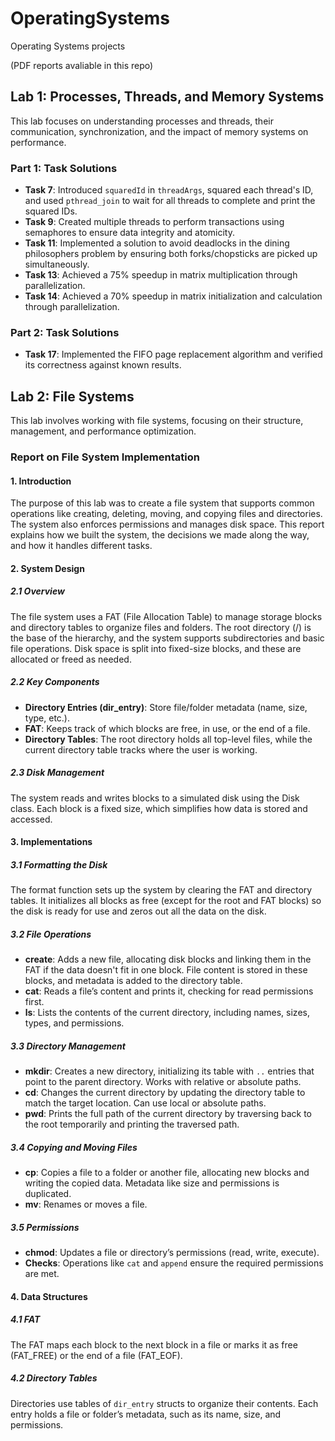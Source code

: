 # OperatingSystems
Operating Systems projects

(PDF reports avaliable in this repo)
## Lab 1: Processes, Threads, and Memory Systems

This lab focuses on understanding processes and threads, their communication, synchronization, and the impact of memory systems on performance.

### Part 1: Task Solutions
- **Task 7**: Introduced `squaredId` in `threadArgs`, squared each thread's ID, and used `pthread_join` to wait for all threads to complete and print the squared IDs.
- **Task 9**: Created multiple threads to perform transactions using semaphores to ensure data integrity and atomicity.
- **Task 11**: Implemented a solution to avoid deadlocks in the dining philosophers problem by ensuring both forks/chopsticks are picked up simultaneously.
- **Task 13**: Achieved a 75% speedup in matrix multiplication through parallelization.
- **Task 14**: Achieved a 70% speedup in matrix initialization and calculation through parallelization.

### Part 2: Task Solutions
- **Task 17**: Implemented the FIFO page replacement algorithm and verified its correctness against known results.







## Lab 2: File Systems

This lab involves working with file systems, focusing on their structure, management, and performance optimization.

### Report on File System Implementation

#### 1. Introduction
The purpose of this lab was to create a file system that supports common operations like creating, deleting, moving, and copying files and directories. The system also enforces permissions and manages disk space. This report explains how we built the system, the decisions we made along the way, and how it handles different tasks.

#### 2. System Design

##### 2.1 Overview
The file system uses a FAT (File Allocation Table) to manage storage blocks and directory tables to organize files and folders. The root directory (/) is the base of the hierarchy, and the system supports subdirectories and basic file operations. Disk space is split into fixed-size blocks, and these are allocated or freed as needed.

##### 2.2 Key Components
- **Directory Entries (dir_entry)**: Store file/folder metadata (name, size, type, etc.).
- **FAT**: Keeps track of which blocks are free, in use, or the end of a file.
- **Directory Tables**: The root directory holds all top-level files, while the current directory table tracks where the user is working.

##### 2.3 Disk Management
The system reads and writes blocks to a simulated disk using the Disk class. Each block is a fixed size, which simplifies how data is stored and accessed.

#### 3. Implementations

##### 3.1 Formatting the Disk
The format function sets up the system by clearing the FAT and directory tables. It initializes all blocks as free (except for the root and FAT blocks) so the disk is ready for use and zeros out all the data on the disk.

##### 3.2 File Operations
- **create**: Adds a new file, allocating disk blocks and linking them in the FAT if the data doesn't fit in one block. File content is stored in these blocks, and metadata is added to the directory table.
- **cat**: Reads a file’s content and prints it, checking for read permissions first.
- **ls**: Lists the contents of the current directory, including names, sizes, types, and permissions.

##### 3.3 Directory Management
- **mkdir**: Creates a new directory, initializing its table with `..` entries that point to the parent directory. Works with relative or absolute paths.
- **cd**: Changes the current directory by updating the directory table to match the target location. Can use local or absolute paths.
- **pwd**: Prints the full path of the current directory by traversing back to the root temporarily and printing the traversed path.

##### 3.4 Copying and Moving Files
- **cp**: Copies a file to a folder or another file, allocating new blocks and writing the copied data. Metadata like size and permissions is duplicated.
- **mv**: Renames or moves a file.

##### 3.5 Permissions
- **chmod**: Updates a file or directory’s permissions (read, write, execute).
- **Checks**: Operations like `cat` and `append` ensure the required permissions are met.

#### 4. Data Structures

##### 4.1 FAT
The FAT maps each block to the next block in a file or marks it as free (FAT_FREE) or the end of a file (FAT_EOF).

##### 4.2 Directory Tables
Directories use tables of `dir_entry` structs to organize their contents. Each entry holds a file or folder’s metadata, such as its name, size, and permissions.
